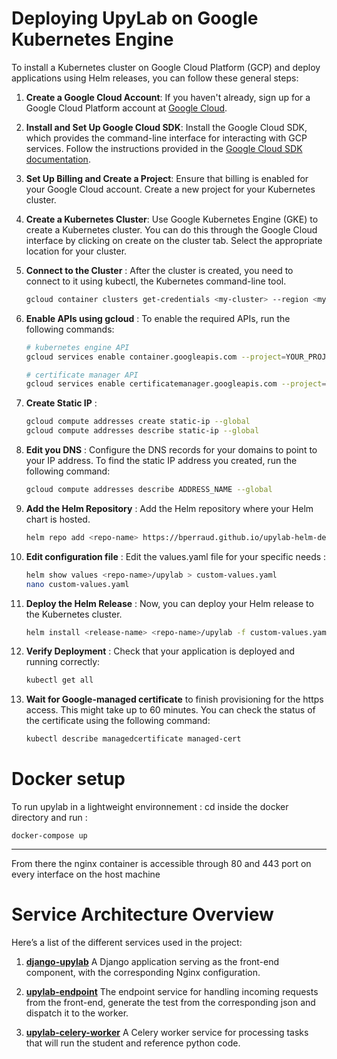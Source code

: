 # Deploying UpyLab on Google Kubernetes Engine

To install a Kubernetes cluster on Google Cloud Platform (GCP) and deploy applications using Helm releases, you can follow these general steps:

1. **Create a Google Cloud Account**: If you haven't already, sign up for a Google Cloud Platform account at [Google Cloud](https://cloud.google.com/).

2. **Install and Set Up Google Cloud SDK**: Install the Google Cloud SDK, which provides the command-line interface for interacting with GCP services. Follow the instructions provided in the [Google Cloud SDK documentation](https://cloud.google.com/sdk/docs/install).

3. **Set Up Billing and Create a Project**: Ensure that billing is enabled for your Google Cloud account. Create a new project for your Kubernetes cluster.

4. **Create a Kubernetes Cluster**: Use Google Kubernetes Engine (GKE) to create a Kubernetes cluster. You can do this through the Google Cloud interface by clicking on create on the cluster tab. Select the appropriate location for your cluster.

5. **Connect to the Cluster** : After the cluster is created, you need to connect to it using kubectl, the Kubernetes command-line tool.

	```bash
   gcloud container clusters get-credentials <my-cluster> --region <my-region>

6. **Enable APIs using gcloud** : To enable the required APIs, run the following commands:

	```bash
	# kubernetes engine API
	gcloud services enable container.googleapis.com --project=YOUR_PROJECT_ID

	# certificate manager API
	gcloud services enable certificatemanager.googleapis.com --project=YOUR_PROJECT_ID
7. **Create Static IP** :

	```bash
	gcloud compute addresses create static-ip --global
	gcloud compute addresses describe static-ip --global
8. **Edit you DNS** : Configure the DNS records for your domains to point to your IP address. To find the static IP address you created, run the following command:

	```bash
	gcloud compute addresses describe ADDRESS_NAME --global
9. **Add the Helm Repository** : Add the Helm repository where your Helm chart is hosted.

	```bash
	helm repo add <repo-name> https://bperraud.github.io/upylab-helm-depot/
10. **Edit configuration file** : Edit the values.yaml file for your specific needs :

	```bash
	helm show values <repo-name>/upylab > custom-values.yaml
	nano custom-values.yaml
11. **Deploy the Helm Release** : Now, you can deploy your Helm release to the Kubernetes cluster.

	```bash
	helm install <release-name> <repo-name>/upylab -f custom-values.yaml
12. **Verify Deployment** : Check that your application is deployed and running correctly:

	```bash
	kubectl get all
13. **Wait for Google-managed certificate** to finish provisioning for the https access. This might take up to 60 minutes. You can check the status of the certificate using the following command:

	```bash
	kubectl describe managedcertificate managed-cert
# Docker setup

To run upylab in a lightweight environnement  : cd inside the docker directory and run :

	docker-compose up
---

From there the nginx container is accessible through 80 and 443 port on every interface on the host machine
# Service Architecture Overview

Here’s a list of the different services used in the project:

1. **[django-upylab](https://github.com/bperraud/pylab)**
   A Django application serving as the front-end component, with the corresponding Nginx configuration.

2. **[upylab-endpoint](https://github.com/bperraud/upylab-endpoint)**
   The endpoint service for handling incoming requests from the front-end, generate the test from the corresponding json and dispatch it to the worker.

3. **[upylab-celery-worker](https://github.com/bperraud/upylab-celery-worker)**
   A Celery worker service for processing tasks that will run the student and reference python code.

